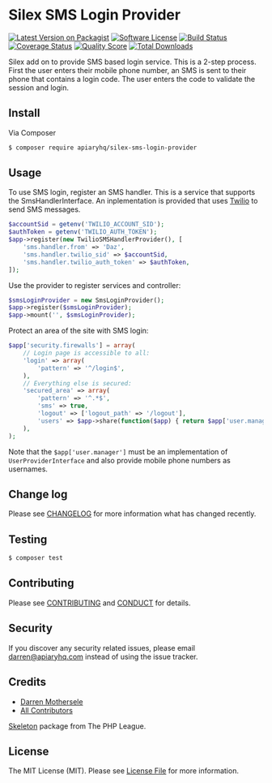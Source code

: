 #  Silex SMS Login Provider

[![Latest Version on Packagist][ico-version]][link-packagist]
[![Software License][ico-license]](LICENSE.md)
[![Build Status][ico-travis]][link-travis]
[![Coverage Status][ico-scrutinizer]][link-scrutinizer]
[![Quality Score][ico-code-quality]][link-code-quality]
[![Total Downloads][ico-downloads]][link-downloads]

Silex add on to provide SMS based login service. This is a 2-step process. First the user enters their mobile phone number, an SMS is sent to their phone that contains a login code. The user enters the code to validate the session and login. 

## Install

Via Composer

``` bash
$ composer require apiaryhq/silex-sms-login-provider
```

## Usage

To use SMS login, register an SMS handler. This is a service that supports the SmsHandlerInterface. An inplementation is provided that uses 
[Twilio](https://www.twilio.com/) to send SMS messages.

``` php
$accountSid = getenv('TWILIO_ACCOUNT_SID');
$authToken = getenv('TWILIO_AUTH_TOKEN');
$app->register(new TwilioSMSHandlerProvider(), [
    'sms.handler.from' => 'Daz',
    'sms.handler.twilio_sid' => $accountSid,
    'sms.handler.twilio_auth_token' => $authToken,
]);
```

Use the provider to register services and controller:

``` php
$smsLoginProvider = new SmsLoginProvider();
$app->register($smsLoginProvider);
$app->mount('', $smsLoginProvider);
```

Protect an area of the site with SMS login:

``` php
$app['security.firewalls'] = array(
    // Login page is accessible to all:
    'login' => array(
        'pattern' => '^/login$',
    ),
    // Everything else is secured:
    'secured_area' => array(
        'pattern' => '^.*$',
        'sms' => true,
        'logout' => ['logout_path' => '/logout'],
        'users' => $app->share(function($app) { return $app['user.manager']; }),
    ),
);
```

Note that the `$app['user.manager']` must be an implementation of `UserProviderInterface`
and also provide mobile phone numbers as usernames. 

## Change log

Please see [CHANGELOG](CHANGELOG.md) for more information what has changed recently.

## Testing

``` bash
$ composer test
```

## Contributing

Please see [CONTRIBUTING](CONTRIBUTING.md) and [CONDUCT](CONDUCT.md) for details.

## Security

If you discover any security related issues, please email darren@apiaryhq.com instead of using the issue tracker.

## Credits

- [Darren Mothersele](http://www.darrenmothersele.com/)
- [All Contributors][link-contributors]

[Skeleton](https://github.com/thephpleague/skeleton/) package from The PHP League.

## License

The MIT License (MIT). Please see [License File](LICENSE.md) for more information.

[ico-version]: https://img.shields.io/packagist/v/apiaryhq/silex-sms-login-provider.svg?style=flat-square
[ico-license]: https://img.shields.io/badge/license-MIT-brightgreen.svg?style=flat-square
[ico-travis]: https://img.shields.io/travis/apiaryhq/silex-sms-login-provider/master.svg?style=flat-square
[ico-scrutinizer]: https://img.shields.io/scrutinizer/coverage/g/apiaryhq/silex-sms-login-provider.svg?style=flat-square
[ico-code-quality]: https://img.shields.io/scrutinizer/g/apiaryhq/silex-sms-login-provider.svg?style=flat-square
[ico-downloads]: https://img.shields.io/packagist/dt/apiaryhq/silex-sms-login-provider.svg?style=flat-square

[link-packagist]: https://packagist.org/packages/apiaryhq/silex-sms-login-provider
[link-travis]: https://travis-ci.org/apiaryhq/silex-sms-login-provider
[link-scrutinizer]: https://scrutinizer-ci.com/g/apiaryhq/silex-sms-login-provider/code-structure
[link-code-quality]: https://scrutinizer-ci.com/g/apiaryhq/silex-sms-login-provider
[link-downloads]: https://packagist.org/packages/apiaryhq/silex-sms-login-provider
[link-author]: http://www.darrenmothersele.com/
[link-contributors]: ../../contributors
